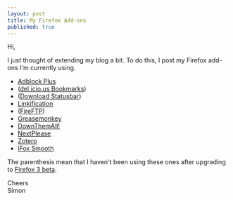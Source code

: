 ```yaml
---
layout: post
title: My Firefox Add-ons
published: true
---
```

Hi,

I just thought of extending my blog a bit. To do this, I post my Firefox add-ons I'm currently using.

* [Adblock Plus](https://addons.mozilla.org/firefox/addon/1865)
* ([del.icio.us Bookmarks](https://addons.mozilla.org/firefox/addon/3615))
* ([Download Statusbar](https://addons.mozilla.org/firefox/addon/26))
* [Linkification](https://addons.mozilla.org/firefox/addon/190)
* ([FireFTP](https://addons.mozilla.org/firefox/addon/684))
* [Greasemonkey](https://addons.mozilla.org/firefox/addon/748)
* [DownThemAll!](https://addons.mozilla.org/firefox/addon/201)
* [NextPlease](https://addons.mozilla.org/firefox/addon/390)
* [Zotero](https://addons.mozilla.org/firefox/addon/3504)
* [iFox Smooth](https://addons.mozilla.org/firefox/addon/1830)

The parenthesis mean that I haven't been using these ones after upgrading to [Firefox 3 beta](http://www.mozilla.com/firefox/all-beta.html).

Cheers  
Simon
